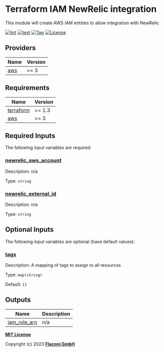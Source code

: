# Terraform IAM NewRelic integration
This module will create AWS IAM entities to allow integration with NewRelic

[![lint](https://github.com/flaconi/terraform-aws-newrelic-integration/workflows/lint/badge.svg)](https://github.com/flaconi/terraform-aws-newrelic-integration/actions?query=workflow%3Alint)
[![test](https://github.com/flaconi/terraform-aws-newrelic-integration/workflows/test/badge.svg)](https://github.com/flaconi/terraform-aws-newrelic-integration/actions?query=workflow%3Atest)
[![Tag](https://img.shields.io/github/tag/flaconi/terraform-aws-newrelic-integration.svg)](https://github.com/flaconi/terraform-aws-newrelic-integration/releases)
[![License](https://img.shields.io/badge/license-MIT-blue.svg)](https://opensource.org/licenses/MIT)

<!-- TFDOCS_HEADER_START -->


<!-- TFDOCS_HEADER_END -->

<!-- TFDOCS_PROVIDER_START -->
## Providers

| Name | Version |
|------|---------|
| <a name="provider_aws"></a> [aws](#provider\_aws) | >= 3 |

<!-- TFDOCS_PROVIDER_END -->

<!-- TFDOCS_REQUIREMENTS_START -->
## Requirements

| Name | Version |
|------|---------|
| <a name="requirement_terraform"></a> [terraform](#requirement\_terraform) | >= 1.3 |
| <a name="requirement_aws"></a> [aws](#requirement\_aws) | >= 3 |

<!-- TFDOCS_REQUIREMENTS_END -->

 <!-- TFDOCS_INPUTS_START -->
## Required Inputs

The following input variables are required:

### <a name="input_newrelic_aws_account"></a> [newrelic\_aws\_account](#input\_newrelic\_aws\_account)

Description: n/a

Type: `string`

### <a name="input_newrelic_external_id"></a> [newrelic\_external\_id](#input\_newrelic\_external\_id)

Description: n/a

Type: `string`

## Optional Inputs

The following input variables are optional (have default values):

### <a name="input_tags"></a> [tags](#input\_tags)

Description: A mapping of tags to assign to all resources

Type: `map(string)`

Default: `{}`

 <!-- TFDOCS_INPUTS_END -->

 <!-- TFDOCS_OUTPUTS_START -->
## Outputs

| Name | Description |
|------|-------------|
| <a name="output_iam_role_arn"></a> [iam\_role\_arn](#output\_iam\_role\_arn) | n/a |

<!-- TFDOCS_OUTPUTS_END -->

**[MIT License](LICENSE)**

Copyright (c) 2023 **[Flaconi GmbH](https://github.com/flaconi)**
